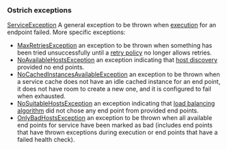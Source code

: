 ### Ostrich exceptions
[ServiceException](../src/main/java/com/bazaarvoice/ostrich/exceptions/ServiceException.java) A general exception to be thrown when [execution](../src/main/java/com/bazaarvoice/ostrich/ServiceCallback.java) for an endpoint failed. More specific exceptions:
* [MaxRetriesException](../src/main/java/com/bazaarvoice/ostrich/exceptions/MaxRetriesException.java) an exception to be thrown when something has been tried unsuccessfully until a [retry policy](../src/main/java/com/bazaarvoice/ostrich/RetryPolicy.java) no longer allows retries.
* [NoAvailableHostsException](../src/main/java/com/bazaarvoice/ostrich/exceptions/NoAvailableHostsException.java) an exception indicating that [host discovery](../src/main/java/com/bazaarvoice/ostrich/HostDiscovery.java) provided no end points.
* [NoCachedInstancesAvailableException](../src/main/java/com/bazaarvoice/ostrich/exceptions/NoCachedInstancesAvailableException.java) an exception to be thrown when a service cache does not have an idle cached instance for an end point, it does not have room to create a new one, and it is configured to fail when exhausted.
* [NoSuitableHostsException](../src/main/java/com/bazaarvoice/ostrich/exceptions/NoSuitableHostsException.java) an exception indicating that [load balancing algorithm](../src/main/java/com/bazaarvoice/ostrich/LoadBalanceAlgorithm.java) did not chose any end point from provided end points.
* [OnlyBadHostsException](../src/main/java/com/bazaarvoice/ostrich/exceptions/OnlyBadHostsException.java) an exception to be thrown when all available end points for service have been marked as bad (includes end points that have thrown exceptions during execution or end points that have a failed health check).
